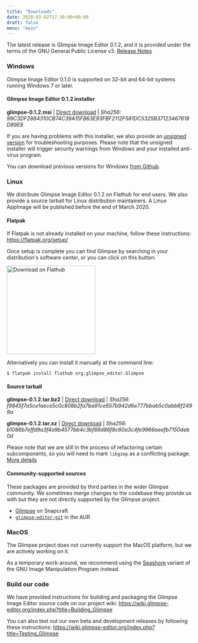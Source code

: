 ```yaml
---
title: "Downloads"
date: 2020-03-02T17:30:00+00:00
draft: false
menu: "main"
---
```

The latest release is Glimpse Image Editor 0.1.2, and it is provided under the terms of the GNU General Public License v3. [Release Notes](/posts/glimpse-0-1-2-release-notes/)

### Windows
Glimpse Image Editor 0.1.0 is supported on 32-bit and 64-bit systems running Windows 7 or later.

#### Glimpse Image Editor 0.1.2 installer
**glimpse-0.1.2.msi** | [Direct download](https://github.com/glimpse-editor/Glimpse/releases/download/v0.1.2/glimpse-0.1.2.msi) | *Sha256: 99C3DF2884310CB74C39A15FB63E93FBF2112F581DC5325B37123467618D89E8*

If you are having problems with this installer, we also provide an [unsigned version](https://github.com/glimpse-editor/Glimpse/releases/download/v0.1.2/glimpse-0.1.2-unsigned.msi) for troubleshooting purposes. Please note that the unsigned installer will trigger security warnings from Windows and your installed anti-virus program.

You can download previous versions for Windows [from Github](https://github.com/glimpse-editor/Glimpse/releases/).

### Linux
We distribute Glimpse Image Editor 0.1.2 on Flathub for end users. We also provide a source tarball for Linux distribution maintainers. A Linux AppImage will be published before the end of March 2020.

#### Flatpak
If Flatpak is not already installed on your machine, follow these instructions: https://flatpak.org/setup/

Once setup is complete you can find Glimpse by searching in your distribution's software center, or you can click on this button:

<a href="https://flathub.org/apps/details/org.glimpse_editor.Glimpse">
    <img src="https://flathub.org/assets/badges/flathub-badge-en.png" alt="Download on Flathub" width="240">
</a>

Alternatively you can install it manually at the command line:
```
$ flatpak install flathub org.glimpse_editor.Glimpse
```

#### Source tarball
**glimpse-0.1.2.tar.bz2** | [Direct download](https://github.com/glimpse-editor/Glimpse/releases/download/v0.1.2/glimpse-0.1.2.tar.bz2) | *Sha256: f9845f7a5ce1aece5c0c808b2fa7ba91ce657b942d6e777bbab5c0abb6f2499a*

**glimpse-0.1.2.tar.xz** | [Direct download](https://github.com/glimpse-editor/Glimpse/releases/download/v0.1.2/glimpse-0.1.2.tar.xz) | *Sha256: b1086b7effd9a3f4a9b4577bb4c3bf69d86f8c60a3c4fe9966aeefb7150deb0d*

Please note that we are still in the process of refactoring certain subcomponents, so you will need to mark `libgimp` as a conflicting package. [More details](https://github.com/glimpse-editor/Glimpse/issues/7)

#### Community-supported sources
These packages are provided by third parties in the wider Glimpse community. We sometimes merge changes to the codebase they provide us with but they are not directly supported by the Glimpse project.

* [Glimpse](https://snapcraft.io/glimpse-editor) on Snapcraft
* [`glimpse-editor-git`](https://aur.archlinux.org/packages/glimpse-editor-git/) in the AUR

### MacOS
The Glimpse project does not currently support the MacOS platform, but we are actively working on it.

As a temporary work-around, we recommend using the [Seashore](https://en.wikipedia.org/wiki/Seashore_%28software%29) variant of the GNU Image Manipulation Program instead.

### Build our code
We have provided instructions for building and packaging the Glimpse Image Editor source code on our project wiki: https://wiki.glimpse-editor.org/index.php?title=Building_Glimpse

You can also test out our own beta and development releases by following these instructions: https://wiki.glimpse-editor.org/index.php?title=Testing_Glimpse
